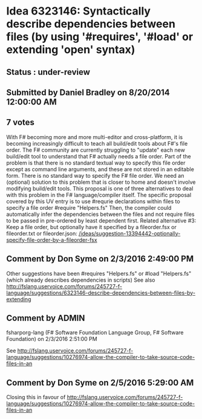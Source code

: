 # Idea 6323146: Syntactically describe dependencies between files (by using '#requires', '#load' or extending 'open' syntax) #

## Status : under-review

## Submitted by Daniel Bradley on 8/20/2014 12:00:00 AM

## 7 votes

With F# becoming more and more multi-editor and cross-platform, it is becoming increasingly difficult to teach all build/edit tools about F#'s file order. The F# community are currently struggling to "update" each new build/edit tool to understand that F# actually needs a file order.
Part of the problem is that there is no standard textual way to specify this file order except as command line arguments, and these are not stored in an editable form. There is no standard way to specify the F# file order. We need an (optional) solution to this problem that is closer to home and doesn't involve modifying build/edit tools.
This proposal is one of three alternatives to deal with this problem in the F# language/compiler itself.
The specific proposal covered by this UV entry is to use #requrie declarations within files to specify a file order
#require "Helpers.fs"
Then, the compiler could automatically infer the dependencies between the files and not require files to be passed in pre-ordered by least dependent first.
Related alternative #3: Keep a file order, but optionally have it specified by a fileorder.fsx or fileorder.txt or fileorder.json: [/ideas/suggestion-13394442-optionally-specify-file-order-by-a-fileorder-fsx](/ideas/suggestion-13394442-optionally-specify-file-order-by-a-fileorder-fsx.md)


## Comment by Don Syme on 2/3/2016 2:49:00 PM

Other suggestions have been
#requires "Helpers.fs"
or
#load "Helpers.fs" (which already describes dependencies in scripts)
See also http://fslang.uservoice.com/forums/245727-f-language/suggestions/6323146-describe-dependencies-between-files-by-extending

## Comment by ADMIN
fsharporg-lang (F# Software Foundation Language Group, F# Software Foundation) on 2/3/2016 2:51:00 PM

See http://fslang.uservoice.com/forums/245727-f-language/suggestions/10276974-allow-the-compiler-to-take-source-code-files-in-an

## Comment by Don Syme on 2/5/2016 5:29:00 AM

Closing this in favour of http://fslang.uservoice.com/forums/245727-f-language/suggestions/10276974-allow-the-compiler-to-take-source-code-files-in-an
